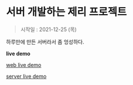 # 서버 개발하는 제리 프로젝트 
>시작일 : 2021-12-25 (목)

하루만에 만든 서버라서 좀 엉성하다.

**live demo**

[web live demo](http://book.jerrykang.com)

[server live demo](http://api.jerrykang.com)

